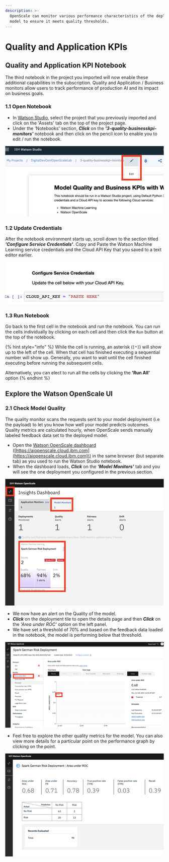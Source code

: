```yaml
---
description: >-
  OpenScale can monitor various performance characteristics of the deployed
  model to ensure it meets quality thresholds.
---
```


# Quality and Application KPIs

## Quality and Application KPI Notebook

The third notebook in the project you imported will now enable these additional capabilities in the subscription. Quality and Application / Business monitors allow users to track performance of production AI and its impact on business goals.

### 1.1 Open Notebook

* In [Watson Studio](https://dataplatform.cloud.ibm.com), select the project that you previously imported and click on the 'Assets' tab on the top of the project page. 
* Under the 'Notebooks' section, _**Click**_ on the _**'3-quality-businesskpi-monitors'**_ notebook and then click on the pencil icon to enable you to edit / run the notebook.

![](../.gitbook/assets/screen-shot-2019-10-28-at-12.28.12-am.png)

### 1.2 Update Credentials

After the notebook environment starts up, scroll down to the section titled _**'Configure Service Credentials'**_.  Copy and Paste the Watson Machine Learning service credentials and the Cloud API Key that you saved to a text editor earlier.

![](../.gitbook/assets/screen-shot-2019-10-28-at-12.30.46-am.png)

### 1.3 Run Notebook

Go back to the first cell in the notebook and run the notebook. You can run the cells individually by clicking on each cell and then click the `Run` button at the top of the notebook. 

{% hint style="info" %}
While the cell is running, an asterisk \(`[*]`\) will show up to the left of the cell. When that cell has finished executing a sequential number will show up. Generally, you want to wait until the cell finished executing before running the subsequent cells.

Alternatively, you can elect to run all the cells by clicking the **'Run All'** option 
{% endhint %}

## Explore the Watson OpenScale UI

### 2.1 Check Model Quality

The quality monitor scans the requests sent to your model deployment \(i.e the payload\) to let you know how well your model predicts outcomes. Quality metrics are calculated hourly, when OpenScale sends manually labeled feedback data set to the deployed model. 

* Open the [Watson OpenScale dashboard](https://aiopenscale.cloud.ibm.com) \([https://aiopenscale.cloud.ibm.com](https://aiopenscale.cloud.ibm.com)\) in the same browser \(but separate tab\) as you used to run the Watson Studio notebook. 
* When the dashboard loads, _**Click**_ on the _**'Model Monitors'**_  tab and you will see the one deployment you configured in the previous section.

![](../.gitbook/assets/screen-shot-2019-10-28-at-2.11.56-am.png)

* We now have an alert on the Quality of the model. 
* _**Click**_ on the deployment tile to open the details page and then _**Click**_ on the _'Area under ROC'_  option on the left panel. 
* We have set a threshold of 70% and based on the feedback data loaded in the notebook, the model is performing below that threshold.

![](../.gitbook/assets/screen-shot-2019-10-28-at-2.30.26-am.png)

* Feel free to explore the other quality metrics for the model. You can also view more details for a particular point on the performance graph by clicking on the point.

![](../.gitbook/assets/screen-shot-2019-10-28-at-2.33.09-am.png)

